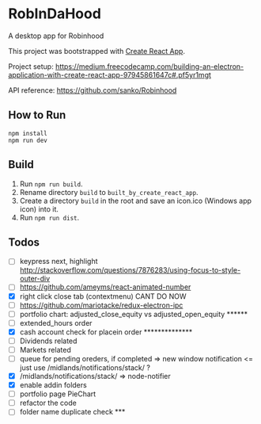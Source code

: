 # RobInDaHood
A desktop app for Robinhood

This project was bootstrapped with [Create React App](https://github.com/facebookincubator/create-react-app).

Project setup: https://medium.freecodecamp.com/building-an-electron-application-with-create-react-app-97945861647c#.pf5yr1mgt

API reference: https://github.com/sanko/Robinhood

## How to Run
```shell
npm install
npm run dev
```

## Build
1. Run `npm run build`.
2. Rename directory `build` to `built_by_create_react_app`.
3. Create a directory `build` in the root and save an icon.ico (Windows app icon) into it.
4. Run `npm run dist`.

## Todos
- [ ] keypress next, highlight http://stackoverflow.com/questions/7876283/using-focus-to-style-outer-div
- [ ] https://github.com/ameyms/react-animated-number
- [x] right click close tab (contextmenu) CANT DO NOW
- [ ] https://github.com/mariotacke/redux-electron-ipc
- [ ] portfolio chart: adjusted_close_equity vs adjusted_open_equity ******
- [ ] extended_hours order
- [x] cash account check for placein order **************
- [ ] Dividends related
- [ ] Markets related
- [ ] queue for pending oreders, if completed => new window notification <= just use /midlands/notifications/stack/ ?
- [x] /midlands/notifications/stack/ => node-notifier
- [x] enable addin folders
- [ ] portfolio page PieChart
- [ ] refactor the code
- [ ] folder name duplicate check ***
